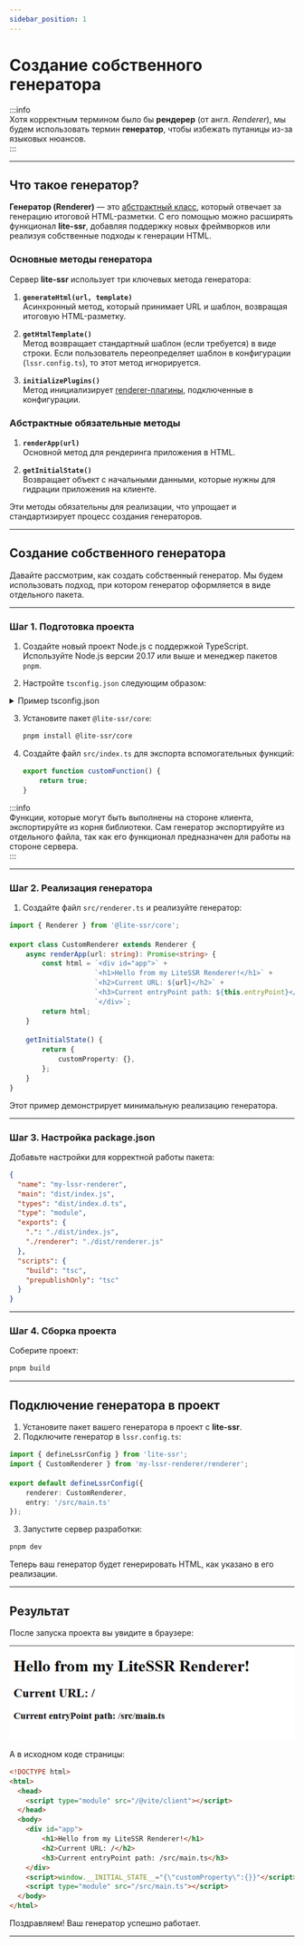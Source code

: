 ```yaml
---
sidebar_position: 1
---
```


# Создание собственного генератора  

:::info  
Хотя корректным термином было бы **рендерер** (от англ. *Renderer*), мы будем использовать термин **генератор**, чтобы избежать путаницы из-за языковых нюансов.  
:::  

---

## Что такое генератор?  

**Генератор (Renderer)** — это [абстрактный класс](https://github.com/DanteZZ/lite-ssr/blob/main/packages/core/src/common/Renderer.ts), который отвечает за генерацию итоговой HTML-разметки. С его помощью можно расширять функционал **lite-ssr**, добавляя поддержку новых фреймворков или реализуя собственные подходы к генерации HTML.  

### Основные методы генератора  

Сервер **lite-ssr** использует три ключевых метода генератора:  

1. **`generateHtml(url, template)`**  
   Асинхронный метод, который принимает URL и шаблон, возвращая итоговую HTML-разметку.  

2. **`getHtmlTemplate()`**  
   Метод возвращает стандартный шаблон (если требуется) в виде строки. Если пользователь переопределяет шаблон в конфигурации (`lssr.config.ts`), то этот метод игнорируется.  

3. **`initializePlugins()`**  
   Метод инициализирует [renderer-плагины](./creating-renderer-plugins.md), подключенные в конфигурации.  

### Абстрактные обязательные методы  

1. **`renderApp(url)`**  
   Основной метод для рендеринга приложения в HTML.  

2. **`getInitialState()`**  
   Возвращает объект с начальными данными, которые нужны для гидрации приложения на клиенте.  

Эти методы обязательны для реализации, что упрощает и стандартизирует процесс создания генераторов.  

---

## Создание собственного генератора  

Давайте рассмотрим, как создать собственный генератор. Мы будем использовать подход, при котором генератор оформляется в виде отдельного пакета.  

---

### Шаг 1. Подготовка проекта  

1. Создайте новый проект Node.js с поддержкой TypeScript. Используйте Node.js версии 20.17 или выше и менеджер пакетов `pnpm`.  

2. Настройте `tsconfig.json` следующим образом:  
<details>
<summary>Пример tsconfig.json</summary>

```json
{
  "compilerOptions": {
    "target": "ESNext",
    "module": "NodeNext",
    "moduleResolution": "NodeNext",
    "outDir": "dist",
    "declaration": true,
    "strict": true,
    "esModuleInterop": true,
    "skipLibCheck": true,
    "forceConsistentCasingInFileNames": true,
    "sourceMap": true
  },
  "include": ["src/**/*"],
  "exclude": ["node_modules", "dist"]
}
```
</details>  

3. Установите пакет `@lite-ssr/core`:  
   ```bash  
   pnpm install @lite-ssr/core  
   ```  

4. Создайте файл `src/index.ts` для экспорта вспомогательных функций:  
   ```typescript  
   export function customFunction() {
       return true;
   }
   ```  

:::info  
Функции, которые могут быть выполнены на стороне клиента, экспортируйте из корня библиотеки. Сам генератор экспортируйте из отдельного файла, так как его функционал предназначен для работы на стороне сервера.  
:::  

---

### Шаг 2. Реализация генератора  

1. Создайте файл `src/renderer.ts` и реализуйте генератор:  

```typescript  
import { Renderer } from '@lite-ssr/core';  

export class CustomRenderer extends Renderer {  
    async renderApp(url: string): Promise<string> {  
        const html = `<div id="app">` +  
                     `<h1>Hello from my LiteSSR Renderer!</h1>` +  
                     `<h2>Current URL: ${url}</h2>` +  
                     `<h3>Current entryPoint path: ${this.entryPoint}</h3>` +  
                     `</div>`;  
        return html;  
    }  

    getInitialState() {  
        return {  
            customProperty: {},  
        };  
    }  
}
```  

Этот пример демонстрирует минимальную реализацию генератора.  

---

### Шаг 3. Настройка package.json  

Добавьте настройки для корректной работы пакета:  

```json  
{
  "name": "my-lssr-renderer",
  "main": "dist/index.js",
  "types": "dist/index.d.ts",
  "type": "module",
  "exports": {
    ".": "./dist/index.js",
    "./renderer": "./dist/renderer.js"
  },
  "scripts": {
    "build": "tsc",
    "prepublishOnly": "tsc"
  }
}
```  

---

### Шаг 4. Сборка проекта  

Соберите проект:  
```bash  
pnpm build  
```  

---

## Подключение генератора в проект  

1. Установите пакет вашего генератора в проект с **lite-ssr**.  
2. Подключите генератор в `lssr.config.ts`:  

```typescript  
import { defineLssrConfig } from 'lite-ssr';  
import { CustomRenderer } from 'my-lssr-renderer/renderer';  

export default defineLssrConfig({  
    renderer: CustomRenderer,  
    entry: '/src/main.ts'  
});
```  

3. Запустите сервер разработки:  
```bash  
pnpm dev  
```  

Теперь ваш генератор будет генерировать HTML, как указано в его реализации.  

---

## Результат  

После запуска проекта вы увидите в браузере:  

![Custom LiteSSR Renderer](./images/custom-renderer-browser.png)  

А в исходном коде страницы:  

```html  
<!DOCTYPE html>
<html>
  <head>
    <script type="module" src="/@vite/client"></script>
  </head>
  <body>
    <div id="app">
        <h1>Hello from my LiteSSR Renderer!</h1>
        <h2>Current URL: /</h2>
        <h3>Current entryPoint path: /src/main.ts</h3>
    </div>
    <script>window.__INITIAL_STATE__="{\"customProperty\":{}}"</script>
    <script type="module" src="/src/main.ts"></script>
  </body>
</html>
```  

Поздравляем! Ваш генератор успешно работает.  

--- 